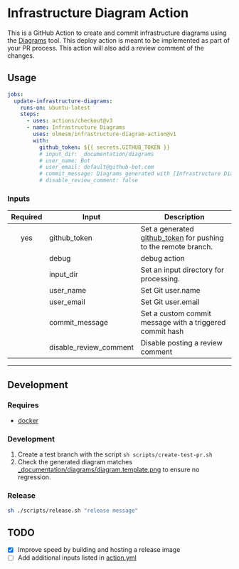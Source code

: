 # Infrastructure Diagram Action

This is a GitHub Action to create and commit infrastructure diagrams using the [Diagrams](https://diagrams.mingrammer.com/) tool. This deploy action is meant to be implemented as part of your PR process. This action will also add a review comment of the changes.

## Usage

```yaml
jobs:
  update-infrastructure-diagrams:
    runs-on: ubuntu-latest
    steps:
      - uses: actions/checkout@v3
      - name: Infrastructure Diagrams
        uses: olmesm/infrastructure-diagram-action@v1
        with:
          github_token: ${{ secrets.GITHUB_TOKEN }}
          # input_dir: _documentation/diagrams
          # user_name: Bot
          # user_email: default@github-bot.com
          # commit_message: Diagrams generated with [Infrastructure Diagram Action](https://github.com/olmesm/infrastructure-diagram-action)
          # disable_review_comment: false
```

### Inputs

| Required | Input                  | Description                                                      |
| :------: | ---------------------- | ---------------------------------------------------------------- |
|   yes    | github_token           | Set a generated [github_token] for pushing to the remote branch. |
|          | debug                  | debug action                                                     |
|          | input_dir              | Set an input directory for processing.                           |
|          | user_name              | Set Git user.name                                                |
|          | user_email             | Set Git user.email                                               |
|          | commit_message         | Set a custom commit message with a triggered commit hash         |
|          | disable_review_comment | Disable posting a review comment                                 |

---

## Development

### Requires

- [docker](https://docker.com)

### Development

1. Create a test branch with the script `sh scripts/create-test-pr.sh`
1. Check the generated diagram matches [\_documentation/diagrams/diagram.template.png](_documentation/diagrams/diagram.template.png) to ensure no regression.

### Release

```bash
sh ./scripts/release.sh "release message"
```

## TODO

- [x] Improve speed by building and hosting a release image
- [ ] Add additional inputs listed in [action.yml](action.yml)

<!-- MARKDOWN REFERENCES -->

[github_token]: https://docs.github.com/en/actions/security-guides/automatic-token-authentication
